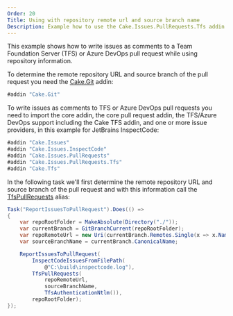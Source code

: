 ```yaml
---
Order: 20
Title: Using with repository remote url and source branch name
Description: Example how to use the Cake.Issues.PullRequests.Tfs addin with repository remote url and source branch name.
---
```

This example shows how to write issues as comments to a Team Foundation Server (TFS) or
Azure DevOps pull request while using repository information.

To determine the remote repository URL and source branch of the pull request you need the [Cake.Git] addin:

```csharp
#addin "Cake.Git"
```

To write issues as comments to TFS or Azure DevOps pull requests you need to import the core addin,
the core pull request addin, the TFS/Azure DevOps support including the Cake TFS addin, and one or more issue providers,
in this example for JetBrains InspectCode:

```csharp
#addin "Cake.Issues"
#addin "Cake.Issues.InspectCode"
#addin "Cake.Issues.PullRequests"
#addin "Cake.Issues.PullRequests.Tfs"
#addin "Cake.Tfs"
```

In the following task we'll first determine the remote repository URL and
source branch of the pull request and with this information call the [TfsPullRequests] alias:

```csharp
Task("ReportIssuesToPullRequest").Does(() =>
{
    var repoRootFolder = MakeAbsolute(Directory("./"));
    var currentBranch = GitBranchCurrent(repoRootFolder);
    var repoRemoteUrl = new Uri(currentBranch.Remotes.Single(x => x.Name == "origin").Url);
    var sourceBranchName = currentBranch.CanonicalName;

    ReportIssuesToPullRequest(
        InspectCodeIssuesFromFilePath(
            @"C:\build\inspectcode.log"),
        TfsPullRequests(
            repoRemoteUrl,
            sourceBranchName,
            TfsAuthenticationNtlm()),
        repoRootFolder);
});
```

[TfsPullRequests]: ../../../api/Cake.Issues.PullRequests.Tfs/TfsPullRequestSystemAliases/
[Cake.Git]: https://www.nuget.org/packages/Cake.Git/